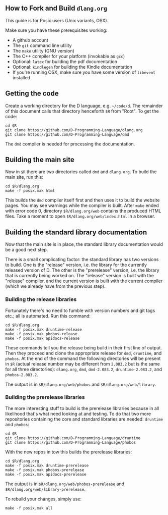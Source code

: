 How to Fork and Build `dlang.org`
--

This guide is for Posix users (Unix variants, OSX).

Make sure you have these prerequisites working:

* A github account
* The `git` command line utility
* The `make` utility (GNU version)
* The C++ compiler for your platform (invokable as `gcc`)
* Optional: `latex` for building the pdf documentation
* Optional: `kindlegen` for building the Kindle documentation
* If you're running OSX, make sure you have some version of `libevent` installed

## Getting the code

Create a working directory for the D language, e.g. `~/code/d`. The remainder
of this document calls that directory henceforth `$R` from "Root". To get the
code:

```
cd $R
git clone https://github.com/D-Programming-Language/dlang.org
git clone https://github.com/D-Programming-Language/dmd
```

The `dmd` compiler is needed for processing the documentation.

## Building the main site

Now in `$R` there are two directories called `dmd` and `dlang.org`. To
build the main site, run this:

```
cd $R/dlang.org
make -f posix.mak html
```

This builds the `dmd` compiler itself first and then uses it to build the
website pages. You may see warnings while the compiler is built. After `make`
ended with error code 0, directory `$R/dlang.org/web` contains the produced HTML
files. Take a moment to open `$R/dlang.org/web/index.html` in a browser.

## Building the standard library documentation

Now that the main site is in place, the standard library documentation would be
a good next step.

There is a small complicating factor: the standard library has two versions to
build. One is the "release" version, i.e. the library for the currently released
version of D. The other is the "prerelease" version, i.e. the library that is
currently being worked on. The "release" version is built with the "release"
compiler, and the current version is built with the current compiler (which we
already have from the previous step).

### Building the release libraries

Fortunately there's no need to fumble with version numbers and git tags etc.;
all is automated. Run this command:

```
cd $R/dlang.org
make -f posix.mak druntime-release
make -f posix.mak phobos-release
make -f posix.mak apidocs-release
```

These commands tell you the release being build in their first line of output.
Then they proceed and clone the appropriate release for `dmd`, `druntime`, and
`phobos`. At the end of the command the following directories will be present in
`$R` (actual release number may be different from `2.083.2` but is the same  for
all three directories): `dlang.org`, `dmd`, `dmd-2.083.2`, `druntime-2.083.2`,
and `phobos-2.083.2`.

The output is in `$R/dlang.org/web/phobos` and `$R/dlang.org/web/library`.

### Building the prerelease libraries

The more interesting stuff to build is the prerelease libraries because in all
likelihood that's what need looking at and testing. To do that two more
repositories containing the core and standard libraries are needed: `druntime`
and `phobos`:

```
cd $R
git clone https://github.com/D-Programming-Language/druntime
git clone https://github.com/D-Programming-Language/phobos
```

With the new repos in tow this builds the prerelease libraries:

```
cd $R/dlang.org
make -f posix.mak druntime-prerelease
make -f posix.mak phobos-prerelease
make -f posix.mak apidocs-prerelease
```

The output is in `$R/dlang.org/web/phobos-prerelease` and
`$R/dlang.org/web/library-prerelease`.

To rebuild your changes, simply use:

```
make -f posix.mak all
```
